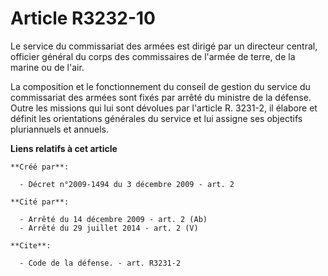 # Article R3232-10

Le service du commissariat des armées est dirigé par un directeur central, officier général du corps des commissaires de
l'armée de terre, de la marine ou de l'air. 

La composition et le fonctionnement du conseil de gestion du service du commissariat des armées sont fixés par arrêté du
ministre de la défense. Outre les missions qui lui sont dévolues par l'article R. 3231-2, il élabore et définit les
orientations générales du service et lui assigne ses objectifs pluriannuels et annuels.

**Liens relatifs à cet article**

	**Créé par**:

	  - Décret n°2009-1494 du 3 décembre 2009 - art. 2

	**Cité par**:

	  - Arrêté du 14 décembre 2009 - art. 2 (Ab)
	  - Arrêté du 29 juillet 2014 - art. 2 (V)

	**Cite**:

	  - Code de la défense. - art. R3231-2
